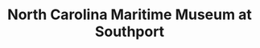 ---
layout: repo
title: "North Carolina Maritime Museum at Southport"
id: 4686
permalink: repos/4686/
---